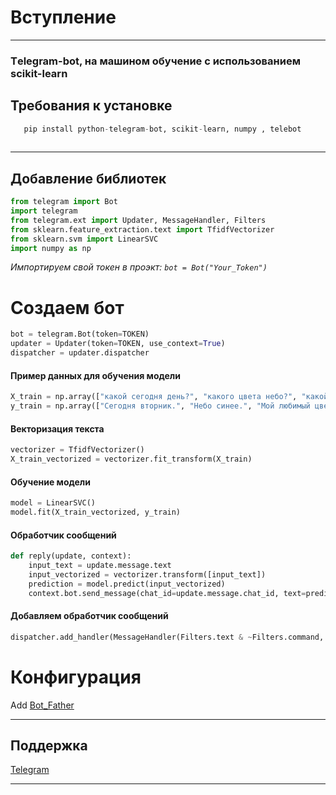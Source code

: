 # **Вступление**
___
### Тelegram-bot, на машином обучение с использованием scikit-learn





## Требования к установке
```python
   pip install python-telegram-bot, scikit-learn, numpy , telebot
   
```
___
## **Добавление библиотек**
```python
from telegram import Bot
import telegram
from telegram.ext import Updater, MessageHandler, Filters
from sklearn.feature_extraction.text import TfidfVectorizer
from sklearn.svm import LinearSVC
import numpy as np
``` 
*Импортируем свой токен в проэкт: ```bot = Bot("Your_Token") ```* 

# Создаем бот
```python
bot = telegram.Bot(token=TOKEN)
updater = Updater(token=TOKEN, use_context=True)
dispatcher = updater.dispatcher
```

#### Пример данных для обучения модели
```python
X_train = np.array(["какой сегодня день?", "какого цвета небо?", "какой у вас любимый цвет?","Привет", "Ку", "Здравствуйте" , "Прив","Пока", "Увидимся позже", "до свидания","спасибо", "спасибо тебе", "Это очень полезно", "Спасибо за помощь", "Как дела?"])
y_train = np.array(["Сегодня вторник.", "Небо синее.", "Мой любимый цвет зелены","Здравствуйте", "Привет", "Здравствуй","Привет,Как дела?","Увидимся позже", "Хорошего дня", "Пока! Возвращайся снова","Рад помочь!", "В любое время!", "С удовольствием", "У меня все хорошо", "У меня все хорошо","Всегда рад помочь"])

```
#### Векторизация текста
```python
vectorizer = TfidfVectorizer()
X_train_vectorized = vectorizer.fit_transform(X_train)
```

#### Обучение модели
```python
model = LinearSVC()
model.fit(X_train_vectorized, y_train)
```

#### Обработчик сообщений
```python
def reply(update, context):
    input_text = update.message.text
    input_vectorized = vectorizer.transform([input_text])
    prediction = model.predict(input_vectorized)
    context.bot.send_message(chat_id=update.message.chat_id, text=prediction[0])
```

#### Добавляем обработчик сообщений
```python
dispatcher.add_handler(MessageHandler(Filters.text & ~Filters.command, reply))
```



# **Конфигурация**
Add [Bot_Father](https://t.me/botfather)
___

## Поддержка
[Telegram](https://web.telegram.org/a/#5153165332)
___

